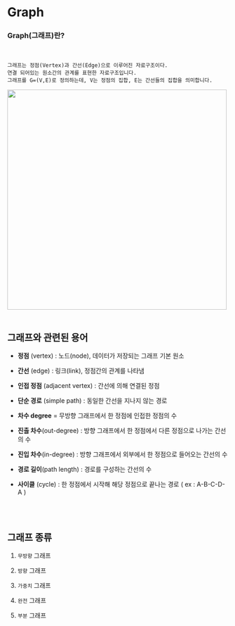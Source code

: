 # **Graph**

### **Graph(그래프)란**?
<br>

```
그래프는 정점(Vertex)과 간선(Edge)으로 이루어진 자료구조이다.
연결 되어있는 원소간의 관계를 표현한 자료구조입니다.
그래프를 G=(V,E)로 정의하는데, V는 정점의 집합, E는 간선들의 집합을 의미합니다.
```
<img width="500" src =https://user-images.githubusercontent.com/96968834/213973630-90f75593-37e8-416b-9628-82b0dd3dd957.jpg>

<br>
<br>



## 그래프와 관련된 용어
- **정점** (vertex) : 노드(node), 데이터가 저장되는 그래프 기본 원소
- **간선** (edge) : 링크(link), 정점간의 관계를 나타냄
- **인접 정점** (adjacent vertex) : 간선에 의해 연결된 정점
- **단순 경로** (simple path) : 동일한 간선을 지나지 않는 경로
- **차수 degree** = 무방향 그래프에서 한 정점에 인접한 정점의 수 
- **진출 차수**(out-degree) : 방향 그래프에서 한 정점에서 다른 정점으로 나가는 간선의 수
- **진입 차수**(in-degree) : 방향 그래프에서 외부에서 한 정점으로 들어오는 간선의 수
- **경로 길이**(path length) : 경로를 구성하는 간선의 수

- **사이클** (cycle) : 한 정점에서 시작해 해당 정점으로 끝나는 경로 ( ex : A-B-C-D-A )

<br><br>


## 그래프 종류

1. ```무방향``` 그래프

2. ```방향``` 그래프

3. ```가중치``` 그래프

4. ```완전``` 그래프

5. ```부분``` 그래프